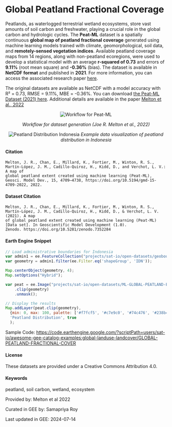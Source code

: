 # Global Peatland Fractional Coverage

Peatlands, as waterlogged terrestrial wetland ecosystems, store vast amounts of soil carbon and freshwater, playing a crucial role in the global carbon and hydrologic cycles. The **Peat-ML** dataset is a spatially continuous **global map of peatland fractional coverage** generated using machine learning models trained with climate, geomorphological, soil data, and **remotely-sensed vegetation indices**. Available peatland coverage maps from 14 regions, along with non-peatland ecoregions, were used to develop a statistical model with an average **r-squared of 0.73** and errors of **9.11%** (root mean square) and **-0.36%** (bias). The dataset is available in **NetCDF format** and published in **2021**. For more information, you can access the associated research paper [here](https://gmd.copernicus.org/articles/15/4709/2022/).

The original datasets are available as NetCDF with a model accuracy with R² = 0.73, RMSE = 9.11%, MBE = -0.36%. You can download [the Peat-ML Dataset (2021) here](https://zenodo.org/records/7352284). Additional details are available in the paper [Melton et al., 2022](https://gmd.copernicus.org/articles/15/4709/2022/)

<center>

![Workflow for Peat-ML](https://github.com/samapriya/awesome-gee-community-datasets/assets/57500332/f2733723-c8ac-44bf-afc7-ad689017e9cb)

*Workflow for dataset generation (Joe R. Melton et al., 2022)*

</center>

<center>

![Peatland Distribution Indonesia](https://github.com/samapriya/awesome-gee-community-datasets/assets/57500332/b5245da1-b232-4158-a455-3b475b13f52a)
*Example data visualization of peatland distribution in Indonesia*

</center>

#### Citation

```
Melton, J. R., Chan, E., Millard, K., Fortier, M., Winton, R. S., Martín-López, J. M., Cadillo-Quiroz, H., Kidd, D., and Verchot, L. V.: A map of
global peatland extent created using machine learning (Peat-ML), Geosci. Model Dev., 15, 4709–4738, https://doi.org/10.5194/gmd-15-4709-2022, 2022.
```

#### Dataset Citation

```
Melton, J. R., Chan, E., Millard, K., Fortier, M., Winton, R. S., Martín-López, J. M., Cadillo-Quiroz, H., Kidd, D., & Verchot, L. V. (2021). A map
of global peatland extent created using machine learning (Peat-ML) [Data set]. In Geoscientific Model Development (1.0).
Zenodo. https://doi.org/10.5281/zenodo.7352284
```

#### Earth Engine Snippet

```js
// Load administrative boundaries for Indonesia
var admin1 = ee.FeatureCollection("projects/sat-io/open-datasets/geoboundaries/HPSCGS-ADM1");
var geometry = admin1.filter(ee.Filter.eq('shapeGroup', 'IDN'));

Map.centerObject(geometry, 4);
Map.setOptions("Hybrid");

var peat = ee.Image("projects/sat-io/open-datasets/ML-GLOBAL-PEATLAND-EXTENT")
    .clip(geometry)
    .unmask();

// Display the results
Map.addLayer(peat.clip(geometry),
  {min: 0, max: 100, palette: ['#f7fcf5', '#c7e9c0', '#74c476', '#238b45', '#00441b']},
  'Peatland Distribution', true
  );
```

Sample Code: https://code.earthengine.google.com/?scriptPath=users/sat-io/awesome-gee-catalog-examples:global-landuse-landcover/GLOBAL-PEATLAND-FRACTIONAL-COVER

#### License
These datasets are provided under a Creative Commons Attribution 4.0.

#### Keywords
peatland, soil carbon, wetland, ecosystem

Provided by: Melton et al 2022

Curated in GEE by: Samapriya Roy

Last updated in GEE: 2024-07-14
